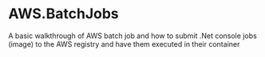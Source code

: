 # AWS.BatchJobs
A basic walkthrough of AWS batch job and how to submit .Net console jobs (image) to the AWS registry and have them executed in their container
